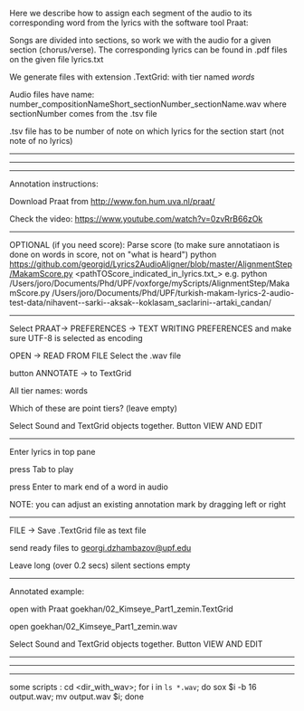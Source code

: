 

Here we describe how to assign each segment of the audio to its corresponding word from the lyrics with the software tool Praat:

Songs are divided into sections, so work we with the audio for a given section (chorus/verse).
The corresponding lyrics can be found in .pdf files on the given file lyrics.txt    

We generate files with extension .TextGrid: with tier named *words*

Audio files have name: 
number_compositionNameShort_sectionNumber_sectionName.wav
where sectionNumber comes from the .tsv file

.tsv file has to be number of note on which lyrics for the section start (not note of no lyrics)

-------------------------
-------------------------
-------------------------

Annotation instructions:


Download Praat from http://www.fon.hum.uva.nl/praat/

Check the video:
https://www.youtube.com/watch?v=0zvRrB66zOk


-------------------------
OPTIONAL (if you need score):
Parse score  (to make sure annotatiaon is done on words in score, not on "what is heard")
python https://github.com/georgid/Lyrics2AudioAligner/blob/master/AlignmentStep/MakamScore.py <pathTOScore_indicated_in_lyrics.txt_>
e.g. python /Users/joro/Documents/Phd/UPF/voxforge/myScripts/AlignmentStep/MakamScore.py /Users/joro/Documents/Phd/UPF/turkish-makam-lyrics-2-audio-test-data/nihavent--sarki--aksak--koklasam_saclarini--artaki_candan/


-------------------------
Select PRAAT-> PREFERENCES -> TEXT WRITING PREFERENCES and make sure UTF-8 is selected as encoding

OPEN -> READ FROM FILE   Select the .wav file 

button ANNOTATE -> to TextGrid

All tier names: words

Which of these are point tiers? (leave empty)

Select Sound and TextGrid objects together. Button VIEW AND EDIT


-------------------------

Enter lyrics in top pane

press Tab to play 

press Enter to mark end of a word in audio 

NOTE: you can adjust an existing annotation mark by dragging left or right

-------------------------

FILE -> Save .TextGrid file as text file

send ready files to  georgi.dzhambazov@upf.edu 

Leave long (over 0.2 secs) silent sections empty

--------------
Annotated example: 

open with Praat goekhan/02_Kimseye_Part1_zemin.TextGrid  

open goekhan/02_Kimseye_Part1_zemin.wav 

Select Sound and TextGrid objects together. Button VIEW AND EDIT


-------------------------

-------------------------

-------------------------
some scripts : 
cd <dir_with_wav>;
for i in `ls *.wav`; do sox  $i -b 16 output.wav; mv output.wav $i; done